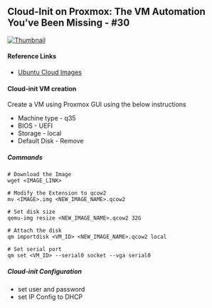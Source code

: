 ## Cloud-Init on Proxmox: The VM Automation You’ve Been Missing - #30

[![Thumbnail](https://img.youtube.com/vi/1Ec0Vg5be4s/maxresdefault.jpg)](https://www.youtube.com/watch?v=1Ec0Vg5be4s)

#### Reference Links
 - [Ubuntu Cloud Images](https://cloud-images.ubuntu.com)

#### Cloud-init VM creation

Create a VM using Proxmox GUI using the below instructions
- Machine type - q35
- BIOS - UEFI
- Storage - local
- Default Disk - Remove

##### Commands
```shell
# Download the Image
wget <IMAGE_LINK>

# Modify the Extension to qcow2
mv <IMAGE>.img <NEW_IMAGE_NAME>.qcow2

# Set disk size
qemu-img resize <NEW_IMAGE_NAME>.qcow2 32G

# Attach the disk
qm importdisk <VM_ID> <NEW_IMAGE_NAME>.qcow2 local

# Set serial port
qm set <VM_ID> --serial0 socket --vga serial0
```

##### Cloud-init Configuration

- set user and password
- set IP Config to DHCP
